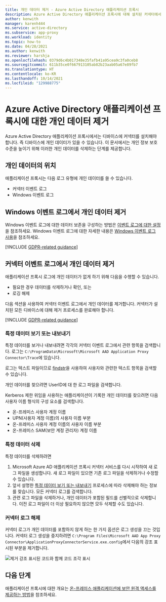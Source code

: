```yaml
---
title: 개인 데이터 제거 - Azure Active Directory 애플리케이션 프록시
description: Azure Active Directory 애플리케이션 프록시에 대해 설치된 커넥터에서 개인 데이터를 제거합니다.
author: kenwith
manager: karenh444
ms.service: active-directory
ms.subservice: app-proxy
ms.workload: identity
ms.topic: how-to
ms.date: 04/28/2021
ms.author: kenwith
ms.reviewer: harshja
ms.openlocfilehash: 0379d6c4b017348e35fafb41a95cea9c3fa0ceb8
ms.sourcegitcommit: 611b35ce0f667913105ab82b23aab05a67e89fb7
ms.translationtype: HT
ms.contentlocale: ko-KR
ms.lasthandoff: 10/14/2021
ms.locfileid: "129988775"
---
```

# <a name="remove-personal-data-for-azure-active-directory-application-proxy"></a>Azure Active Directory 애플리케이션 프록시에 대한 개인 데이터 제거

Azure Active Directory 애플리케이션 프록시에서는 디바이스에 커넥터를 설치해야 합니다. 즉 디바이스에 개인 데이터가 있을 수 있습니다. 이 문서에서는 개인 정보 보호 수준을 높이기 위해 이러한 개인 데이터를 삭제하는 단계를 제공합니다.

## <a name="where-is-the-personal-data"></a>개인 데이터의 위치

애플리케이션 프록시는 다음 로그 유형에 개인 데이터를 쓸 수 있습니다.

- 커넥터 이벤트 로그
- Windows 이벤트 로그

## <a name="remove-personal-data-from-windows-event-logs"></a>Windows 이벤트 로그에서 개인 데이터 제거

Windows 이벤트 로그에 대한 데이터 보존을 구성하는 방법은 [이벤트 로그에 대한 설정](https://technet.microsoft.com/library/cc952132.aspx)을 참조하세요. Windows 이벤트 로그에 대한 자세한 내용은 [Windows 이벤트 로그 사용](/windows/win32/wes/using-windows-event-log)을 참조하세요.

[!INCLUDE [GDPR-related guidance](../../../includes/gdpr-hybrid-note.md)]

## <a name="remove-personal-data-from-connector-event-logs"></a>커넥터 이벤트 로그에서 개인 데이터 제거

애플리케이션 프록시 로그에 개인 데이터가 없게 하기 위해 다음을 수행할 수 있습니다.

- 필요한 경우 데이터를 삭제하거나 확인, 또는
- 로깅 해제

다음 섹션을 사용하여 커넥터 이벤트 로그에서 개인 데이터를 제거합니다. 커넥터가 설치된 모든 디바이스에 대해 제거 프로세스를 완료해야 합니다.

[!INCLUDE [GDPR-related guidance](../../../includes/gdpr-intro-sentence.md)]

### <a name="view-or-export-specific-data"></a>특정 데이터 보기 또는 내보내기

특정 데이터를 보거나 내보내려면 각각의 커넥터 이벤트 로그에서 관련 항목을 검색합니다. 로그는 `C:\ProgramData\Microsoft\Microsoft AAD Application Proxy Connector\Trace`에 있습니다.

로그는 텍스트 파일이므로 [findstr](/windows-server/administration/windows-commands/findstr)을 사용하여 사용자와 관련한 텍스트 항목을 검색할 수 있습니다.  

개인 데이터를 찾으려면 UserID에 대 한 로그 파일을 검색합니다.

Kerberos 제한 위임을 사용하는 애플리케이션이 기록한 개인 데이터를 찾으려면 다음 사용자 이름 형식의 구성 요소를 검색합니다.

- 온-프레미스 사용자 계정 이름
- UPN(사용자 계정 이름)의 사용자 이름 부분
- 온-프레미스 사용자 계정 이름의 사용자 이름 부분
- 온-프레미스 SAM(보안 계정 관리자) 계정 이름

### <a name="delete-specific-data"></a>특정 데이터 삭제

특정 데이터를 삭제하려면

1. Microsoft Azure AD 애플리케이션 프록시 커넥터 서비스를 다시 시작하여 새 로그 파일을 생성합니다. 새 로그 파일이 있으면 기존 로그 파일을 삭제하거나 수정할 수 있습니다. 
1. 앞서 설명한 [특정 데이터 보기 또는 내보내기](#view-or-export-specific-data) 프로세스에 따라 삭제해야 하는 정보를 찾습니다. 모든 커넥터 로그를 검색합니다.
1. 관련 로그 파일을 삭제하거나, 개인 데이터가 포함된 필드를 선별적으로 삭제합니다. 이전 로그 파일이 더 이상 필요하지 않으면 모두 삭제할 수도 있습니다.

### <a name="turn-off-connector-logs"></a>커넥터 로그 해제

커넥터 로그가 개인 데이터를 포함하지 않게 하는 한 가지 옵션은 로그 생성을 끄는 것입니다. 커넥터 로그 생성을 중지하려면 `C:\Program Files\Microsoft AAD App Proxy Connector\ApplicationProxyConnectorService.exe.config`에서 다음의 강조 표시된 부분을 제거합니다.

![제거 강조 표시된 코드와 함께 코드 조각 표시](./media/application-proxy-remove-personal-data/01.png)

## <a name="next-steps"></a>다음 단계

애플리케이션 프록시에 대한 개요는 [온-프레미스 애플리케이션에 보안 원격 액세스를 제공하는 방법](application-proxy.md)을 참조하세요.